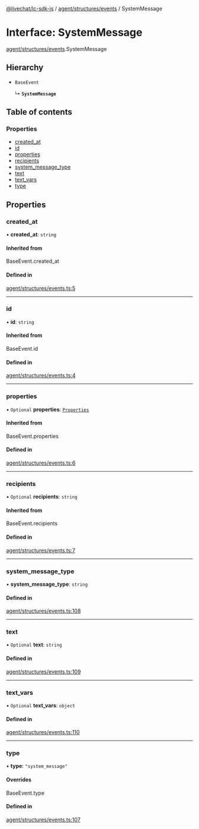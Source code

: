 [@livechat/lc-sdk-js](../README.md) / [agent/structures/events](../modules/agent_structures_events.md) / SystemMessage

# Interface: SystemMessage

[agent/structures/events](../modules/agent_structures_events.md).SystemMessage

## Hierarchy

- `BaseEvent`

  ↳ **`SystemMessage`**

## Table of contents

### Properties

- [created\_at](agent_structures_events.SystemMessage.md#created_at)
- [id](agent_structures_events.SystemMessage.md#id)
- [properties](agent_structures_events.SystemMessage.md#properties)
- [recipients](agent_structures_events.SystemMessage.md#recipients)
- [system\_message\_type](agent_structures_events.SystemMessage.md#system_message_type)
- [text](agent_structures_events.SystemMessage.md#text)
- [text\_vars](agent_structures_events.SystemMessage.md#text_vars)
- [type](agent_structures_events.SystemMessage.md#type)

## Properties

### created\_at

• **created\_at**: `string`

#### Inherited from

BaseEvent.created\_at

#### Defined in

[agent/structures/events.ts:5](https://github.com/livechat/lc-sdk-js/blob/d267eeb/src/agent/structures/events.ts#L5)

___

### id

• **id**: `string`

#### Inherited from

BaseEvent.id

#### Defined in

[agent/structures/events.ts:4](https://github.com/livechat/lc-sdk-js/blob/d267eeb/src/agent/structures/events.ts#L4)

___

### properties

• `Optional` **properties**: [`Properties`](agent_structures_structures.Properties.md)

#### Inherited from

BaseEvent.properties

#### Defined in

[agent/structures/events.ts:6](https://github.com/livechat/lc-sdk-js/blob/d267eeb/src/agent/structures/events.ts#L6)

___

### recipients

• `Optional` **recipients**: `string`

#### Inherited from

BaseEvent.recipients

#### Defined in

[agent/structures/events.ts:7](https://github.com/livechat/lc-sdk-js/blob/d267eeb/src/agent/structures/events.ts#L7)

___

### system\_message\_type

• **system\_message\_type**: `string`

#### Defined in

[agent/structures/events.ts:108](https://github.com/livechat/lc-sdk-js/blob/d267eeb/src/agent/structures/events.ts#L108)

___

### text

• `Optional` **text**: `string`

#### Defined in

[agent/structures/events.ts:109](https://github.com/livechat/lc-sdk-js/blob/d267eeb/src/agent/structures/events.ts#L109)

___

### text\_vars

• `Optional` **text\_vars**: `object`

#### Defined in

[agent/structures/events.ts:110](https://github.com/livechat/lc-sdk-js/blob/d267eeb/src/agent/structures/events.ts#L110)

___

### type

• **type**: ``"system_message"``

#### Overrides

BaseEvent.type

#### Defined in

[agent/structures/events.ts:107](https://github.com/livechat/lc-sdk-js/blob/d267eeb/src/agent/structures/events.ts#L107)
